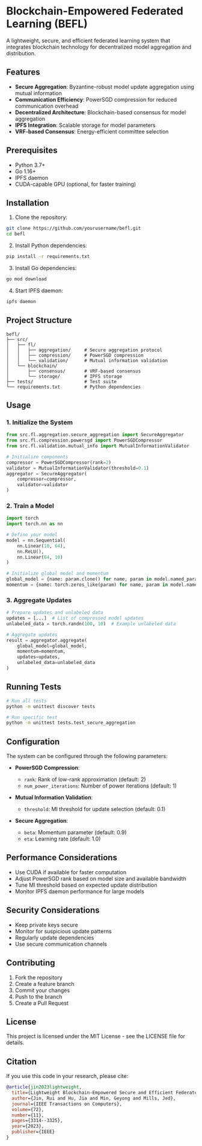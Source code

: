 # Blockchain-Empowered Federated Learning (BEFL)

A lightweight, secure, and efficient federated learning system that integrates blockchain technology for decentralized model aggregation and distribution.

## Features

- **Secure Aggregation**: Byzantine-robust model update aggregation using mutual information
- **Communication Efficiency**: PowerSGD compression for reduced communication overhead
- **Decentralized Architecture**: Blockchain-based consensus for model aggregation
- **IPFS Integration**: Scalable storage for model parameters
- **VRF-based Consensus**: Energy-efficient committee selection

## Prerequisites

- Python 3.7+
- Go 1.16+
- IPFS daemon
- CUDA-capable GPU (optional, for faster training)

## Installation

1. Clone the repository:
```bash
git clone https://github.com/yourusername/befl.git
cd befl
```

2. Install Python dependencies:
```bash
pip install -r requirements.txt
```

3. Install Go dependencies:
```bash
go mod download
```

4. Start IPFS daemon:
```bash
ipfs daemon
```

## Project Structure

```
befl/
├── src/
│   ├── fl/
│   │   ├── aggregation/     # Secure aggregation protocol
│   │   ├── compression/     # PowerSGD compression
│   │   └── validation/      # Mutual information validation
│   └── blockchain/
│       ├── consensus/       # VRF-based consensus
│       └── storage/         # IPFS storage
├── tests/                   # Test suite
└── requirements.txt         # Python dependencies
```

## Usage

### 1. Initialize the System

```python
from src.fl.aggregation.secure_aggregation import SecureAggregator
from src.fl.compression.powersgd import PowerSGDCompressor
from src.fl.validation.mutual_info import MutualInformationValidator

# Initialize components
compressor = PowerSGDCompressor(rank=2)
validator = MutualInformationValidator(threshold=0.1)
aggregator = SecureAggregator(
    compressor=compressor,
    validator=validator
)
```

### 2. Train a Model

```python
import torch
import torch.nn as nn

# Define your model
model = nn.Sequential(
    nn.Linear(10, 64),
    nn.ReLU(),
    nn.Linear(64, 10)
)

# Initialize global model and momentum
global_model = {name: param.clone() for name, param in model.named_parameters()}
momentum = {name: torch.zeros_like(param) for name, param in model.named_parameters()}
```

### 3. Aggregate Updates

```python
# Prepare updates and unlabeled data
updates = [...]  # List of compressed model updates
unlabeled_data = torch.randn(100, 10)  # Example unlabeled data

# Aggregate updates
result = aggregator.aggregate(
    global_model=global_model,
    momentum=momentum,
    updates=updates,
    unlabeled_data=unlabeled_data
)
```

## Running Tests

```bash
# Run all tests
python -m unittest discover tests

# Run specific test
python -m unittest tests.test_secure_aggregation
```

## Configuration

The system can be configured through the following parameters:

- **PowerSGD Compression**:
  - `rank`: Rank of low-rank approximation (default: 2)
  - `num_power_iterations`: Number of power iterations (default: 1)

- **Mutual Information Validation**:
  - `threshold`: MI threshold for update selection (default: 0.1)

- **Secure Aggregation**:
  - `beta`: Momentum parameter (default: 0.9)
  - `eta`: Learning rate (default: 1.0)

## Performance Considerations

- Use CUDA if available for faster computation
- Adjust PowerSGD rank based on model size and available bandwidth
- Tune MI threshold based on expected update distribution
- Monitor IPFS daemon performance for large models

## Security Considerations

- Keep private keys secure
- Monitor for suspicious update patterns
- Regularly update dependencies
- Use secure communication channels

## Contributing

1. Fork the repository
2. Create a feature branch
3. Commit your changes
4. Push to the branch
5. Create a Pull Request

## License

This project is licensed under the MIT License - see the LICENSE file for details.

## Citation

If you use this code in your research, please cite:

```bibtex
@article{jin2023lightweight,
  title={Lightweight Blockchain-Empowered Secure and Efficient Federated Edge Learning},
  author={Jin, Rui and Hu, Jia and Min, Geyong and Mills, Jed},
  journal={IEEE Transactions on Computers},
  volume={72},
  number={11},
  pages={3314--3325},
  year={2023},
  publisher={IEEE}
}
``` 